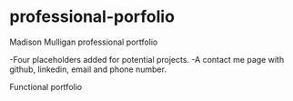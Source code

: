 # professional-porfolio

Madison Mulligan professional portfolio

-Four placeholders added for potential projects. 
-A contact me page with github, linkedin, email and phone number.

Functional portfolio